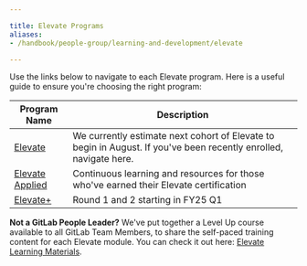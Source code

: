 ```yaml
---

title: Elevate Programs
aliases:
- /handbook/people-group/learning-and-development/elevate

---
```


Use the links below to navigate to each Elevate program. Here is a useful guide to ensure you're choosing the right program:

| Program Name | Description |
| ----- | -------- |
| [Elevate](/handbook/people-group/learning-and-development/elevate-programs/elevate/) | We currently estimate next cohort of Elevate to begin in August. If you've been recently enrolled, navigate here. |
| [Elevate Applied](/handbook/people-group/learning-and-development/elevate-programs/elevate-applied/) | Continuous learning and resources for those who've earned their Elevate certification |
| [Elevate+](/handbook/people-group/learning-and-development/elevate-programs/elevate+/) | Round 1 and 2 starting in FY25 Q1 |

**Not a GitLab People Leader?** We've put together a Level Up course available to all GitLab Team Members, to share the self-paced training content for each Elevate module. You can check it out here: [Elevate Learning Materials](https://levelup.gitlab.com/access/saml/login/internal-team-members?returnTo=https://levelup.gitlab.com/learn/learning-path/elevate-learning-materials).
